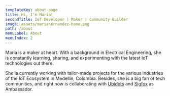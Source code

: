 ```yaml
---
templateKey: about-page
title: Hi, I'm Maria!
secondTitle: IoT Developer | Maker | Community Builder
image: assets/mariahernandez-home.png
path: /about
menuLabel: About
menuIndex: 2
---
```

Maria is a maker at heart. With a background in Electrical Engineering, she is constantly learning, sharing, and experimenting with the latest IoT technologies out there.

She is currently working with tailor-made projects for the various industries of the IoT Ecosystem in Medellin, Colombia. Besides, she is a big fan of tech communities, and right now is collaborating with [Ubidots](https://ubidots.com/) and [Sigfox](https://www.sigfox.com/en) as Ambassador.